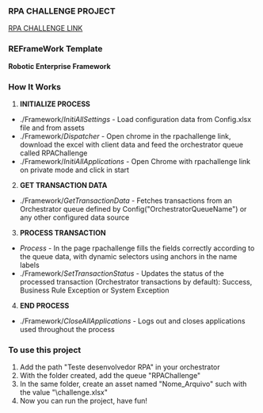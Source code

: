 ### RPA CHALLENGE PROJECT ###

[RPA CHALLENGE LINK](https://www.rpachallenge.com/)

### REFrameWork Template ###
**Robotic Enterprise Framework**

### How It Works ###

1. **INITIALIZE PROCESS**
 + ./Framework/*InitiAllSettings* - Load configuration data from Config.xlsx file and from assets
 + ./Framework/*Dispatcher* - Open chrome in the rpachallenge link, download the excel with client data and feed the orchestrator queue called RPAChallenge
 + ./Framework/*InitiAllApplications* - Open Chrome with rpachallenge link on private mode and click in start

2. **GET TRANSACTION DATA**
 + ./Framework/*GetTransactionData* - Fetches transactions from an Orchestrator queue defined by Config("OrchestratorQueueName") or any other configured data source

3. **PROCESS TRANSACTION**
 + *Process* - In the page rpachallenge fills the fields correctly according to the queue data, with dynamic selectors using anchors in the name labels
 + ./Framework/*SetTransactionStatus* - Updates the status of the processed transaction (Orchestrator transactions by default): Success, Business Rule Exception or System Exception

4. **END PROCESS**
 + ./Framework/*CloseAllApplications* - Logs out and closes applications used throughout the process


### To use this project ###

1. Add the path "Teste desenvolvedor RPA" in your orchestrator
2. With the folder created, add the queue "RPAChallenge"
3. In the same folder, create an asset named "Nome_Arquivo" such with the value "\challenge.xlsx"
4. Now you can run the project, have fun!
